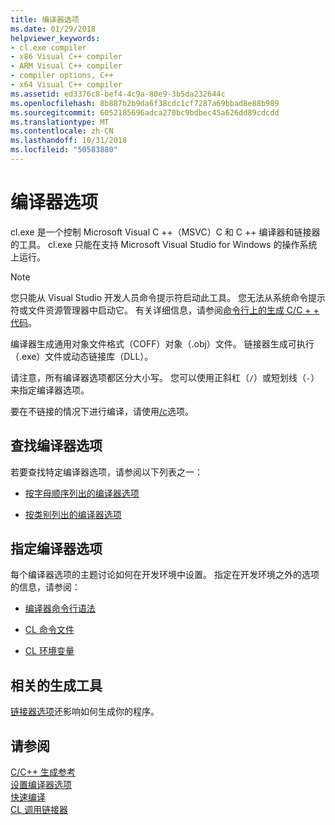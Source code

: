 ```yaml
---
title: 编译器选项
ms.date: 01/29/2018
helpviewer_keywords:
- cl.exe compiler
- x86 Visual C++ compiler
- ARM Visual C++ compiler
- compiler options, C++
- x64 Visual C++ compiler
ms.assetid: ed3376c8-bef4-4c9a-80e9-3b5da232644c
ms.openlocfilehash: 8b887b2b9da6f38cdc1cf7287a69bbad8e88b989
ms.sourcegitcommit: 6052185696adca270bc9bdbec45a626dd89cdcdd
ms.translationtype: MT
ms.contentlocale: zh-CN
ms.lasthandoff: 10/31/2018
ms.locfileid: "50583880"
---
```

# <a name="compiler-options"></a>编译器选项

cl.exe 是一个控制 Microsoft Visual C ++（MSVC）C 和 C ++ 编译器和链接器的工具。 cl.exe 只能在支持 Microsoft Visual Studio for Windows 的操作系统上运行。

> [!NOTE]
> 您只能从 Visual Studio 开发人员命令提示符启动此工具。 您无法从系统命令提示符或文件资源管理器中启动它。 有关详细信息，请参阅[命令行上的生成 C/C + + 代码](../building-on-the-command-line.md)。

编译器生成通用对象文件格式（COFF）对象（.obj）文件。 链接器生成可执行（.exe）文件或动态链接库（DLL）。

请注意，所有编译器选项都区分大小写。 您可以使用正斜杠（`/`）或短划线（`-`）来指定编译器选项。

要在不链接的情况下进行编译，请使用[/c](../../build/reference/c-compile-without-linking.md)选项。

## <a name="find-a-compiler-option"></a>查找编译器选项

若要查找特定编译器选项，请参阅以下列表之一：

- [按字母顺序列出的编译器选项](../../build/reference/compiler-options-listed-alphabetically.md)

- [按类别列出的编译器选项](../../build/reference/compiler-options-listed-by-category.md)

## <a name="specify-compiler-options"></a>指定编译器选项

每个编译器选项的主题讨论如何在开发环境中设置。 指定在开发环境之外的选项的信息，请参阅：

- [编译器命令行语法](../../build/reference/compiler-command-line-syntax.md)

- [CL 命令文件](../../build/reference/cl-command-files.md)

- [CL 环境变量](../../build/reference/cl-environment-variables.md)

## <a name="related-build-tools"></a>相关的生成工具

[链接器选项](../../build/reference/linker-options.md)还影响如何生成你的程序。

## <a name="see-also"></a>请参阅

[C/C++ 生成参考](../../build/reference/c-cpp-building-reference.md)<br/>
[设置编译器选项](../../build/reference/setting-compiler-options.md)<br/>
[快速编译](../../build/reference/fast-compilation.md)<br/>
[CL 调用链接器](../../build/reference/cl-invokes-the-linker.md)
